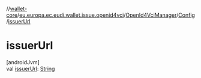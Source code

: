 //[wallet-core](../../../../index.md)/[eu.europa.ec.eudi.wallet.issue.openid4vci](../../index.md)/[OpenId4VciManager](../index.md)/[Config](index.md)/[issuerUrl](issuer-url.md)

# issuerUrl

[androidJvm]\
val [issuerUrl](issuer-url.md): [String](https://kotlinlang.org/api/latest/jvm/stdlib/kotlin-stdlib/kotlin/-string/index.html)
